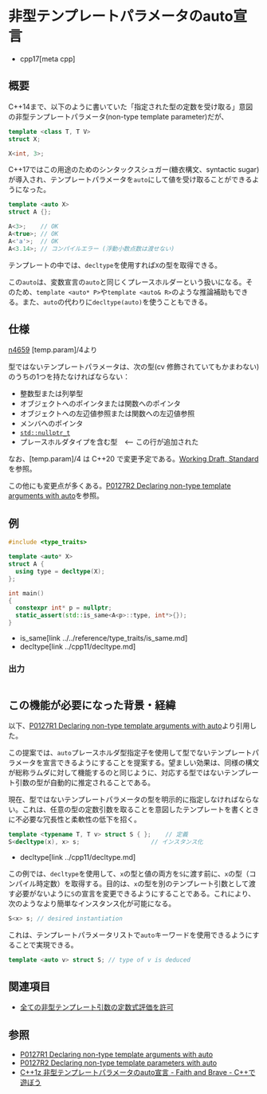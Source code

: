 # 非型テンプレートパラメータのauto宣言

* cpp17[meta cpp]

## 概要
C++14まで、以下のように書いていた「指定された型の定数を受け取る」意図の非型テンプレートパラメータ(non-type template parameter)だが、

```cpp
template <class T, T V>
struct X;

X<int, 3>;
```

C++17ではこの用途のためのシンタックスシュガー(糖衣構文、syntactic sugar)が導入され、テンプレートパラメータを`auto`にして値を受け取ることができるようになった。

```cpp
template <auto X>
struct A {};

A<3>;    // OK
A<true>; // OK
A<'a'>;  // OK
A<3.14>; // コンパイルエラー (浮動小数点数は渡せない)
```

テンプレートの中では、`decltype`を使用すれば`X`の型を取得できる。

この`auto`は、変数宣言の`auto`と同じくプレースホルダーという扱いになる。そのため、`template <auto* P>`や`template <auto& R>`のような推論補助もできる。また、`auto`の代わりに`decltype(auto)`を使うこともできる。

## 仕様

[n4659](http://www.open-std.org/jtc1/sc22/wg21/docs/papers/2017/n4659.pdf) [temp.param]/4より

型ではないテンプレートパラメータは、次の型(cv 修飾されていてもかまわない)のうちの1つを持たなければならない：

- 整数型または列挙型
- オブジェクトへのポインタまたは関数へのポインタ
- オブジェクトへの左辺値参照または関数への左辺値参照
- メンバへのポインタ
-  [`std::nullptr_t`](/reference/cstddef/nullptr_t.md)
- プレースホルダタイプを含む型　<-- この行が追加された

なお、[temp.param]/4 は C++20 で変更予定である。[Working Draft, Standard](http://eel.is/c++draft/temp.param)を参照。

この他にも変更点が多くある。[P0127R2 Declaring non-type template arguments with auto](http://www.open-std.org/jtc1/sc22/wg21/docs/papers/2016/p0127r2.html)を参照。

## 例
```cpp example
#include <type_traits>

template <auto* X>
struct A {
  using type = decltype(X);
};

int main()
{
  constexpr int* p = nullptr;
  static_assert(std::is_same<A<p>::type, int*>{});
}
```
* is_same[link ../../reference/type_traits/is_same.md]
* decltype[link ../cpp11/decltype.md]

### 出力
```
```

## この機能が必要になった背景・経緯
以下、[P0127R1 Declaring non-type template arguments with auto](http://www.open-std.org/jtc1/sc22/wg21/docs/papers/2016/p0127r1.html)より引用した。

この提案では、`auto`プレースホルダ型指定子を使用して型でないテンプレートパラメータを宣言できるようにすることを提案する。望ましい効果は、同様の構文が総称ラムダに対して機能するのと同じように、対応する型ではないテンプレート引数の型が自動的に推定されることである。

現在、型ではないテンプレートパラメータの型を明示的に指定しなければならない。これは、任意の型の定数引数を取ることを意図したテンプレートを書くときに不必要な冗長性と柔軟性の低下を招く。

```cpp
template <typename T, T v> struct S { };    // 定義
S<decltype(x), x> s;                    // インスタンス化
```
* decltype[link ../cpp11/decltype.md]

この例では、`decltype`を使用して、`x`の型と値の両方を`S`に渡す前に、`x`の型（コンパイル時定数）を取得する。目的は、`x`の型を別のテンプレート引数として渡す必要がないように`S`の宣言を変更できるようにすることである。これにより、次のようなより簡単なインスタンス化が可能になる。

```cpp
S<x> s; // desired instantiation 
```

これは、テンプレートパラメータリストで`auto`キーワードを使用できるようにすることで実現できる。

```cpp
template <auto v> struct S; // type of v is deduced
```

## 関連項目
- [全ての非型テンプレート引数の定数式評価を許可](/lang/cpp17/allow_constant_evaluation_for_all_non-type_template_arguments.md)

## 参照
- [P0127R1 Declaring non-type template arguments with auto](http://www.open-std.org/jtc1/sc22/wg21/docs/papers/2016/p0127r1.html)
- [P0127R2 Declaring non-type template parameters with auto](http://www.open-std.org/jtc1/sc22/wg21/docs/papers/2016/p0127r2.html)
- [C++1z 非型テンプレートパラメータのauto宣言 - Faith and Brave - C++で遊ぼう](https://faithandbrave.hateblo.jp/entry/2016/10/26/180406)

